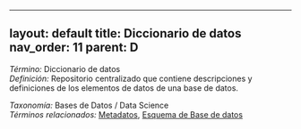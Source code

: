 
---
layout: default
title: Diccionario de datos
nav_order: 11
parent: D
---

*Término:* Diccionario de datos  
*Definición:* Repositorio centralizado que contiene descripciones y definiciones de los elementos de datos de una base de datos.

*Taxonomía:* Bases de Datos / Data Science  
*Términos relacionados:* [Metadatos](https://maleniski.github.io/diccionario-angl-tec-mx/docs/alfabeticamente/M/metadatos/), [Esquema de Base de datos](https://maleniski.github.io/diccionario-angl-tec-mx/docs/alfabeticamente/E/esquema-de-base-de-datos/)

